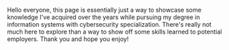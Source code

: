Hello everyone, this page is essentially just a way to showcase some knowledge I've acquired over the years while pursuing my degree in information systems with cybersecurity specialization. There's really not much here to explore than a way to show off some skills learned to potential employers. Thank you and hope you enjoy!
